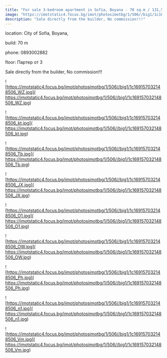 ```yaml
---
title: "For sale 3-bedroom apartment in Sofia, Boyana - 70 sq.m / 131,563 EUR :: imot.bg Ad"
image: "https://imotstatic4.focus.bg/imot/photosimotbg/1/506//big1/1c169157032148506_7H.jpg"
description: "Sale directly from the builder, No commission!!!"
---
```


location: City of Sofia, Boyana,

build: 70 m

phone: 0893002882

floor: Партер от 3

Sale directly from the builder, No commission!!!


![https://imotstatic4.focus.bg/imot/photosimotbg/1/506//big1/1c169157032148506_WZ.jpg]( https://imotstatic4.focus.bg/imot/photosimotbg/1/506//big1/1c169157032148506_WZ.jpg)


![https://imotstatic4.focus.bg/imot/photosimotbg/1/506//big1/1c169157032148506_kt.jpg]( https://imotstatic4.focus.bg/imot/photosimotbg/1/506//big1/1c169157032148506_kt.jpg)


![https://imotstatic4.focus.bg/imot/photosimotbg/1/506//big1/1c169157032148506_Tb.jpg]( https://imotstatic4.focus.bg/imot/photosimotbg/1/506//big1/1c169157032148506_Tb.jpg)


![https://imotstatic4.focus.bg/imot/photosimotbg/1/506//big1/1c169157032148506_JX.jpg]( https://imotstatic4.focus.bg/imot/photosimotbg/1/506//big1/1c169157032148506_JX.jpg)


![https://imotstatic4.focus.bg/imot/photosimotbg/1/506//big1/1c169157032148506_O1.jpg]( https://imotstatic4.focus.bg/imot/photosimotbg/1/506//big1/1c169157032148506_O1.jpg)


![https://imotstatic4.focus.bg/imot/photosimotbg/1/506//big1/1c169157032148506_OW.jpg]( https://imotstatic4.focus.bg/imot/photosimotbg/1/506//big1/1c169157032148506_OW.jpg)


![https://imotstatic4.focus.bg/imot/photosimotbg/1/506//big1/1c169157032148506_Ph.jpg]( https://imotstatic4.focus.bg/imot/photosimotbg/1/506//big1/1c169157032148506_Ph.jpg)


![https://imotstatic4.focus.bg/imot/photosimotbg/1/506//big1/1c169157032148506_n1.jpg]( https://imotstatic4.focus.bg/imot/photosimotbg/1/506//big1/1c169157032148506_n1.jpg)


![https://imotstatic4.focus.bg/imot/photosimotbg/1/506//big1/1c169157032148506_Vm.jpg]( https://imotstatic4.focus.bg/imot/photosimotbg/1/506//big1/1c169157032148506_Vm.jpg)


